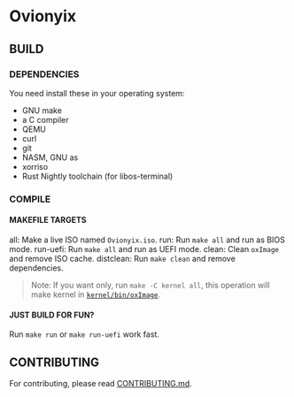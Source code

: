 # Ovionyix

## BUILD

### DEPENDENCIES
You need install these in your operating system: 
 - GNU make
 - a C compiler
 - QEMU
 - curl
 - git
 - NASM, GNU as
 - xorriso
 - Rust Nightly toolchain (for libos-terminal)

### COMPILE

#### MAKEFILE TARGETS
all: Make a live ISO named `Ovionyix.iso`.
run: Run `make all` and run as BIOS mode.
run-uefi: Run `make all` and run as UEFI mode.
clean: Clean `oxImage` and remove ISO cache.
distclean: Run `make clean` and remove dependencies.
> Note: If you want only, run `make -C kernel all`, this operation
> will make kernel in [`kernel/bin/oxImage`](kernel/bin/oxImage).

#### JUST BUILD FOR FUN?
Run `make run` or `make run-uefi` work fast.

## CONTRIBUTING
For contributing, please read [CONTRIBUTING.md](CONTRIBUTING.md).
